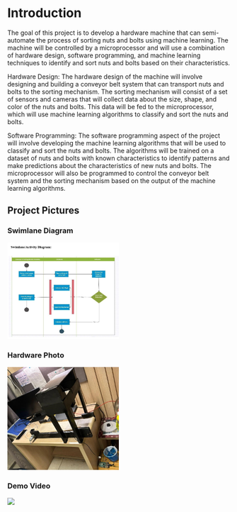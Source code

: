 # Introduction
The goal of this project is to develop a hardware machine that can semi-automate the process of sorting nuts and bolts using machine learning. The machine will be controlled by a microprocessor and will use a combination of hardware design, software programming, and machine learning techniques to identify and sort nuts and bolts based on their characteristics. 

Hardware Design: The hardware design of the machine will involve designing and building a conveyor belt system that can transport nuts and bolts to the sorting mechanism. The sorting mechanism will consist of a set of sensors and cameras that will collect data about the size, shape, and color of the nuts and bolts. This data will be fed to the microprocessor, which will use machine learning algorithms to classify and sort the nuts and bolts. 

Software Programming: The software programming aspect of the project will involve developing the machine learning algorithms that will be used to classify and sort the nuts and bolts. The algorithms will be trained on a dataset of nuts and bolts with known characteristics to identify patterns and make predictions about the characteristics of new nuts and bolts. The microprocessor will also be programmed to control the conveyor belt system and the sorting mechanism based on the output of the machine learning algorithms. 

## Project Pictures

### Swimlane Diagram
<img src="/assets/Swimlane.jpg" width="50%" height="50%">

### Hardware Photo
<img src="/assets/Hardware.jpeg" width="50%" height="50%">

### Demo Video
[<img src="https://i.ytimg.com/vi/Hc79sDi3f0U/maxresdefault.jpg" width="50%">](https://github.com/pranav-sood-12/Smart-sort/assets/99885598/31ea1f8e-190b-4bb0-964e-bce576995a99 "Now in Android: 55")




